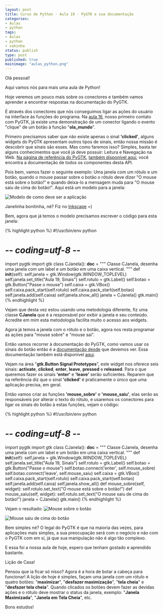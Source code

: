 ```yaml
---
layout: post
title: Curso de Python - Aula 19 - PyGTK e sua documentação
categories:
- Aulas
- python
tags:
- Aulas
- python
- vakinha
status: publish
type: post
published: true
mainimage: "aulas_python.png"
---
```


Olá pessoal!

Aqui vamos nós para mais uma aula de Python!

Hoje veremos um pouco mais sobre os conectores e também vamos aprender a encontrar respostas na documentação do PyGTK.

É através dos conectores que nós conseguimos ligar as ações do usuário na interface às funções do programa. Na [aula 16](/aulas/python/2009/03/15/curso-de-python-aula-16-iniciando-no-pygtk.html), nosso primeiro contato com PyGTK, já existe uma demonstração de um conector ligando o evento "clique" de um botão à função "**ola_mundo**".

Primeiro precisamos saber que não existe apenas o sinal **'clicked'**, alguns widgets do PyGTK apresentam outros tipos de sinais, então nossa missão é descobrir que sinais são esses. Mas como faremos isso? Simples, basta ter alguns conhecimentos que você já deve possuir: Leitura e Navegação na Web. [Na página de referência do PyGTK](http://pygtk.org/docs/pygtk/), [também disponível aqui](https://developer.gnome.org/pygtk/stable/), você encontra a documentação de todos os componentes desta API.

Pois bem, vamos fazer o seguinte exemplo: Uma janela com um rótulo e um botão, quando o mouse passar sobre o botão o rótulo deve dizer "O mouse está sobre o botão!" e quando deixa-lo a mensagem muda para "O mouse saiu de cima do botão!". Aqui está um modelo para a janela:

![Modelo de como deve ser a aplicação](http://evaldojunior.com.br/blog/wp-content/uploads/2009/05/aula_19_1.png)

Janelinha bonitinha, né? Fiz no [Inkscape](http://www.inkscape.org/) =)

Bem, agora que já temos o modelo precisamos escrever o código para esta janela:

{% highlight python %}
#!/usr/bin/env python
# -*- coding=utf-8 -*-
import pygtk
import gtk
class CJanela():
    __doc__ = """
        Classe CJanela, desenha uma janela com um label e um botão em uma
        caixa vertical.
    """
    def __init__(self):
        self.janela = gtk.Window(gtk.WINDOW_TOPLEVEL)
        self.janela.set_title("Aula 19, Sinais")
        self.rotulo = gtk.Label()
        self.botao = gtk.Button("Passe o mouse")
        self.caixa = gtk.VBox()
        self.caixa.pack_start(self.rotulo)
        self.caixa.pack_start(self.botao)
        self.janela.add(self.caixa)
        self.janela.show_all()
janela = CJanela()
gtk.main()
{% endhighlight %}

Vejam que desta vez estou usando uma metodologia diferente, fiz uma classe **CJanela** que é a responsável por exibir a janela e seu conteúdo. Acredite em mim esta metodologia facilita muito o acesso aos widgets.

Agora já temos a janela com o rótulo e o botão, agora nos resta programar as ações para "mouse sobre" e "mouse sai".

Então vamos recorrer à documentação do PyGTK, como vamos usar os sinais do botão então é a [documentação desde](http://pygtk.org/docs/pygtk/class-gtkbutton.html) que devemos ver. Essa documentação também está disponível [aqui](https://developer.gnome.org/pygtk/stable/class-gtkbutton.html).

Vejam na área "**gtk.Button Signal Prototypes**", este widget nos oferece seis sinais: **activate**, **clicked**, **enter**, **leave**, **pressed** e **released**. Para o que queremos fazer os sinais **'enter'** e **'leave'** serão suficientes. Reparem que na referência diz que o sinal **'clicked'** é praticamente o único que uma aplicação precisa, em geral.

Então vamos criar as funções **'mouse_sobre'** e **'mouse_saiu'**, elas serão as responsáveis por alterar o texto do rótulo, e usaremos os conectores para ligar os sinais do botão à estas funções, vejam o código:

{% highlight python %}
#!/usr/bin/env python
# -*- coding=utf-8 -*-
import pygtk
import gtk
class CJanela():
    __doc__ = """
        Classe CJanela, desenha uma janela com um label e um botão em uma
        caixa vertical.
    """
    def __init__(self):
        self.janela = gtk.Window(gtk.WINDOW_TOPLEVEL)
        self.janela.set_title("Aula 19, Sinais")
        self.rotulo = gtk.Label()
        self.botao = gtk.Button("Passe o mouse")
        self.botao.connect('enter', self.mouse_sobre)
        self.botao.connect('leave', self.mouse_saiu)
        self.caixa = gtk.VBox()
        self.caixa.pack_start(self.rotulo)
        self.caixa.pack_start(self.botao)
        self.janela.add(self.caixa)
        self.janela.show_all()
    def mouse_sobre(self, widget):
        self.rotulo.set_text("O mouse está sobre o botão!")
    def mouse_saiu(self, widget):
        self.rotulo.set_text("O mouse saiu de cima do botão!")
janela = CJanela()
gtk.main()
{% endhighlight %}

Vejam o resultado:
![Mouse sobre o botão](http://evaldojunior.com.br/blog/wp-content/uploads/2009/05/captura_de_tela-aula-19-sinais.png)

![Mouse saiu de cima do botão](http://evaldojunior.com.br/blog/wp-content/uploads/2009/05/captura_de_tela-aula-19-sinais-1.png)

Bem simples né? O legal do PyGTK é que na maioria das vezes, para aplicações mais simples, a sua preocupação será com o negócio e não com o PyGTK com em sí, já que sua manipulação não é algo tão complexo.

E essa foi a nossa aula de hoje, espero que tenham gostado e aprendido bastante.

Lição de Casa!

Pensou que ia ficar só nisso? Agora é a hora de botar a cabeça para funcionar! A lição de hoje é simples, façam uma janela com um rótulo e quatro botões: "**maximizar**", "**desfazer maximização**", "**tela cheia**" e "**desfazer tela cheia**". Quando clicados os botões devem fazer as devidas ações e o rótulo deve mostrar o status da janela, exemplo: "**Janela Maximizada**", "**Janela em Tela Cheia**", etc.

Bons estudos!

